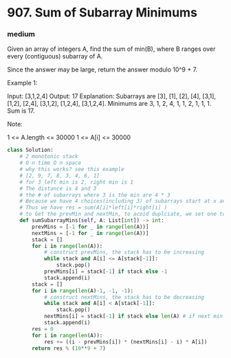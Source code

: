 # 907. Sum of Subarray Minimums
### medium
Given an array of integers A, find the sum of min(B), where B ranges over every (contiguous) subarray of A.

Since the answer may be large, return the answer modulo 10^9 + 7.

 

Example 1:

Input: [3,1,2,4]
Output: 17
Explanation: Subarrays are [3], [1], [2], [4], [3,1], [1,2], [2,4], [3,1,2], [1,2,4], [3,1,2,4]. 
Minimums are 3, 1, 2, 4, 1, 1, 2, 1, 1, 1.  Sum is 17.
 

Note:

1 <= A.length <= 30000
1 <= A[i] <= 30000
```python
class Solution:
    # 2 monotonic stack
    # O n time O n space
    # why this works? see this example
    # [2, 9, 7, 8, 3, 4, 6, 1] 
    # for 3 left min is 2, right min is 1
    # The distance is 4 and 3
    # the # of subarrays where 3 is the min are 4 * 3
    # Because we have 4 choices(including 3) of subarrays start at x and 3 choices(including 3) of subarrs end at y
    # Thus we have res = sum(A[i]*left[i]*right[i] )
    # to Get the prevMin and nextMin, to acoid duplciate, we set one to be strictly less and the other is not
    def sumSubarrayMins(self, A: List[int]) -> int:
        prevMins = [-1 for _ in range(len(A))]
        nextMins = [-1 for _ in range(len(A))]
        stack = []
        for i in range(len(A)):
            # construct prevMins, the stack has to be increasing
            while stack and A[i] <= A[stack[-1]]:
                stack.pop()
            prevMins[i] = stack[-1] if stack else -1
            stack.append(i)
        stack = []
        for i in range(len(A)-1, -1, -1):
            # construct nextMins, the stack has to be decreasing
            while stack and A[i] < A[stack[-1]]:
                stack.pop()
            nextMins[i] = stack[-1] if stack else len(A) # if next min doesn't exist, use a unreachable val
            stack.append(i)
        res = 0
        for i in range(len(A)):
            res += ((i - prevMins[i]) * (nextMins[i] - i) * A[i])
        return res % (10**9 + 7)
```